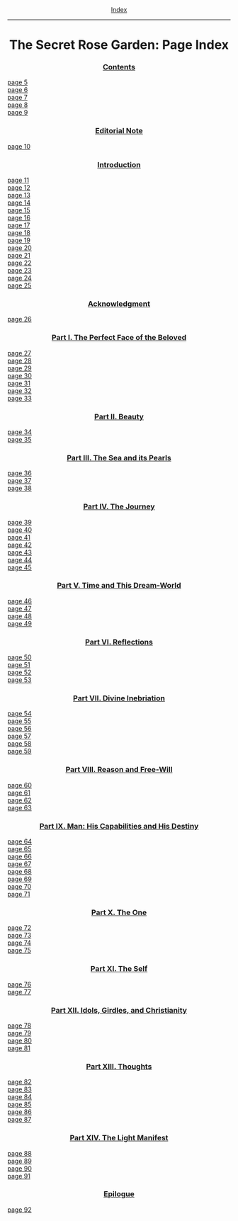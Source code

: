 <body>
 <center><a href="index.htm">Index</a></center><hr>
 <h1 align="CENTER">The Secret Rose Garden: Page Index</h1>
 <h3 align="CENTER"><a href="srg01.htm">Contents</a></h3>
 <a href="srg01.htm#page_5">page 5</a><br>
 <a href="srg01.htm#page_6">page 6</a><br>
 <a href="srg01.htm#page_7">page 7</a><br>
 <a href="srg01.htm#page_8">page 8</a><br>
 <a href="srg01.htm#page_9">page 9</a><br>
 <h3 align="CENTER"><a href="srg02.htm">Editorial Note</a></h3>
 <a href="srg02.htm#page_10">page 10</a><br>
 <h3 align="CENTER"><a href="srg03.htm">Introduction</a></h3>
 <a href="srg03.htm#page_11">page 11</a><br>
 <a href="srg03.htm#page_12">page 12</a><br>
 <a href="srg03.htm#page_13">page 13</a><br>
 <a href="srg03.htm#page_14">page 14</a><br>
 <a href="srg03.htm#page_15">page 15</a><br>
 <a href="srg03.htm#page_16">page 16</a><br>
 <a href="srg03.htm#page_17">page 17</a><br>
 <a href="srg03.htm#page_18">page 18</a><br>
 <a href="srg03.htm#page_19">page 19</a><br>
 <a href="srg03.htm#page_20">page 20</a><br>
 <a href="srg03.htm#page_21">page 21</a><br>
 <a href="srg03.htm#page_22">page 22</a><br>
 <a href="srg03.htm#page_23">page 23</a><br>
 <a href="srg03.htm#page_24">page 24</a><br>
 <a href="srg03.htm#page_25">page 25</a><br>
 <h3 align="CENTER"><a href="srg04.htm">Acknowledgment</a></h3>
 <a href="srg04.htm#page_26">page 26</a><br>
 <h3 align="CENTER"><a href="srg05.htm">Part I. The Perfect Face of the Beloved</a></h3>
 <a href="srg05.htm#page_27">page 27</a><br>
 <a href="srg05.htm#page_28">page 28</a><br>
 <a href="srg05.htm#page_29">page 29</a><br>
 <a href="srg05.htm#page_30">page 30</a><br>
 <a href="srg05.htm#page_31">page 31</a><br>
 <a href="srg05.htm#page_32">page 32</a><br>
 <a href="srg05.htm#page_33">page 33</a><br>
 <h3 align="CENTER"><a href="srg06.htm">Part II. Beauty</a></h3>
 <a href="srg06.htm#page_34">page 34</a><br>
 <a href="srg06.htm#page_35">page 35</a><br>
 <h3 align="CENTER"><a href="srg07.htm">Part III. The Sea and its Pearls</a></h3>
 <a href="srg07.htm#page_36">page 36</a><br>
 <a href="srg07.htm#page_37">page 37</a><br>
 <a href="srg07.htm#page_38">page 38</a><br>
 <h3 align="CENTER"><a href="srg08.htm">Part IV. The Journey</a></h3>
 <a href="srg08.htm#page_39">page 39</a><br>
 <a href="srg08.htm#page_40">page 40</a><br>
 <a href="srg08.htm#page_41">page 41</a><br>
 <a href="srg08.htm#page_42">page 42</a><br>
 <a href="srg08.htm#page_43">page 43</a><br>
 <a href="srg08.htm#page_44">page 44</a><br>
 <a href="srg08.htm#page_45">page 45</a><br>
 <h3 align="CENTER"><a href="srg09.htm">Part V. Time and This Dream-World</a></h3>
 <a href="srg09.htm#page_46">page 46</a><br>
 <a href="srg09.htm#page_47">page 47</a><br>
 <a href="srg09.htm#page_48">page 48</a><br>
 <a href="srg09.htm#page_49">page 49</a><br>
 <h3 align="CENTER"><a href="srg10.htm">Part VI. Reflections</a></h3>
 <a href="srg10.htm#page_50">page 50</a><br>
 <a href="srg10.htm#page_51">page 51</a><br>
 <a href="srg10.htm#page_52">page 52</a><br>
 <a href="srg10.htm#page_53">page 53</a><br>
 <h3 align="CENTER"><a href="srg11.htm">Part VII. Divine Inebriation</a></h3>
 <a href="srg11.htm#page_54">page 54</a><br>
 <a href="srg11.htm#page_55">page 55</a><br>
 <a href="srg11.htm#page_56">page 56</a><br>
 <a href="srg11.htm#page_57">page 57</a><br>
 <a href="srg11.htm#page_58">page 58</a><br>
 <a href="srg11.htm#page_59">page 59</a><br>
 <h3 align="CENTER"><a href="srg12.htm">Part VIII. Reason and Free-Will</a></h3>
 <a href="srg12.htm#page_60">page 60</a><br>
 <a href="srg12.htm#page_61">page 61</a><br>
 <a href="srg12.htm#page_62">page 62</a><br>
 <a href="srg12.htm#page_63">page 63</a><br>
 <h3 align="CENTER"><a href="srg13.htm">Part IX. Man: His Capabilities and His Destiny</a></h3>
 <a href="srg13.htm#page_64">page 64</a><br>
 <a href="srg13.htm#page_65">page 65</a><br>
 <a href="srg13.htm#page_66">page 66</a><br>
 <a href="srg13.htm#page_67">page 67</a><br>
 <a href="srg13.htm#page_68">page 68</a><br>
 <a href="srg13.htm#page_69">page 69</a><br>
 <a href="srg13.htm#page_70">page 70</a><br>
 <a href="srg13.htm#page_71">page 71</a><br>
 <h3 align="CENTER"><a href="srg14.htm">Part X. The One</a></h3>
 <a href="srg14.htm#page_72">page 72</a><br>
 <a href="srg14.htm#page_73">page 73</a><br>
 <a href="srg14.htm#page_74">page 74</a><br>
 <a href="srg14.htm#page_75">page 75</a><br>
 <h3 align="CENTER"><a href="srg15.htm">Part XI. The Self</a></h3>
 <a href="srg15.htm#page_76">page 76</a><br>
 <a href="srg15.htm#page_77">page 77</a><br>
 <h3 align="CENTER"><a href="srg16.htm">Part XII. Idols, Girdles, and Christianity</a></h3>
 <a href="srg16.htm#page_78">page 78</a><br>
 <a href="srg16.htm#page_79">page 79</a><br>
 <a href="srg16.htm#page_80">page 80</a><br>
 <a href="srg16.htm#page_81">page 81</a><br>
 <h3 align="CENTER"><a href="srg17.htm">Part XIII. Thoughts</a></h3>
 <a href="srg17.htm#page_82">page 82</a><br>
 <a href="srg17.htm#page_83">page 83</a><br>
 <a href="srg17.htm#page_84">page 84</a><br>
 <a href="srg17.htm#page_85">page 85</a><br>
 <a href="srg17.htm#page_86">page 86</a><br>
 <a href="srg17.htm#page_87">page 87</a><br>
 <h3 align="CENTER"><a href="srg18.htm">Part XIV. The Light Manifest</a></h3>
 <a href="srg18.htm#page_88">page 88</a><br>
 <a href="srg18.htm#page_89">page 89</a><br>
 <a href="srg18.htm#page_90">page 90</a><br>
 <a href="srg18.htm#page_91">page 91</a><br>
 <h3 align="CENTER"><a href="srg19.htm">Epilogue</a></h3>
 <a href="srg19.htm#page_92">page 92</a><br>
 </body>